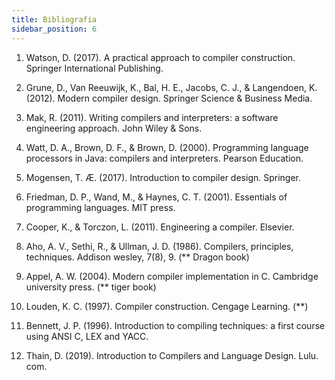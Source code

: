 ```yaml
---
title: Bibliografia
sidebar_position: 6
---
```


1.  Watson, D. (2017). A practical approach to compiler construction. Springer International Publishing.

2.  Grune, D., Van Reeuwijk, K., Bal, H. E., Jacobs, C. J., & Langendoen, K. (2012). Modern compiler design. Springer Science & Business Media.

3.  Mak, R. (2011). Writing compilers and interpreters: a software engineering approach. John Wiley & Sons.

4.  Watt, D. A., Brown, D. F., & Brown, D. (2000). Programming language processors in Java: compilers and interpreters. Pearson Education.

5.  Mogensen, T. Æ. (2017). Introduction to compiler design. Springer.

6.  Friedman, D. P., Wand, M., & Haynes, C. T. (2001). Essentials of programming languages. MIT press.

7.  Cooper, K., & Torczon, L. (2011). Engineering a compiler. Elsevier.

8.  Aho, A. V., Sethi, R., & Ullman, J. D. (1986). Compilers, principles, techniques. Addison wesley, 7(8), 9. (** Dragon book)

9.  Appel, A. W. (2004). Modern compiler implementation in C. Cambridge university press. (** tiger book)

10. Louden, K. C. (1997). Compiler construction. Cengage Learning. (**)

11. Bennett, J. P. (1996). Introduction to compiling techniques: a first course using ANSI C, LEX and YACC.

12. Thain, D. (2019). Introduction to Compilers and Language Design. Lulu. com.
